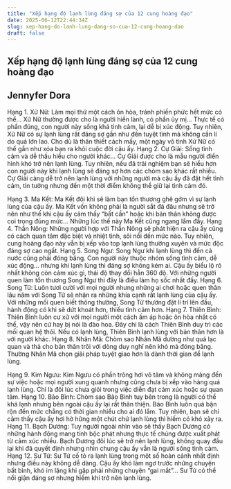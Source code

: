 ```yaml
---
title: "Xếp hạng độ lạnh lùng đáng sợ của 12 cung hoàng đạo"
date: 2025-06-12T22:44:34Z
slug: xep-hang-do-lanh-lung-dang-so-cua-12-cung-hoang-dao
draft: false
---
```


## Xếp hạng độ lạnh lùng đáng sợ của 12 cung hoàng đạo

## Jennyfer Dora

Hạng 1. Xử Nữ:
Làm mọi thứ một cách ôn hòa, tránh phiền phức hết mức có thể… Xử Nữ thường được cho là người hiền lành, có phần ủy mị… Thực tế có phần đúng, con người này sống khá tình cảm, lại dễ bị xúc động. Tuy nhiên, Xử Nữ có sự lạnh lùng rất đáng sợ gần như đến tuyệt tình mà không cần lí do quá lớn lao. Cho dù là thân thiết cách mấy, một ngày vô tình Xử Nữ có thể gần như xóa bạn ra khỏi cuộc đời cậu ấy.
Hạng 2. Cự Giải:
Sống tình cảm và dễ thấu hiểu cho người khác… Cự Giải được cho là mẫu người điển hình khó trở nên lạnh lùng. Tuy nhiên, nếu đã trải nghiệm bạn sẽ hiểu hơn con người này khi lạnh lùng sẽ đáng sợ hơn các chòm sao khác rất nhiều. Cự Giải càng dễ trở nên lạnh lùng với những người mà cậu ấy đã đặt hết tình cảm, tin tưởng nhưng đến một thời điểm không thể giữ lại tình cảm đó.

Hạng 3. Ma Kết:
Ma Kết đôi khi sẽ làm bạn tổn thương ghê gớm vì sự lạnh lùng của cậu ấy. Ma Kết vốn không phải là người sắt đá đâu nhưng sẽ trở nên như thế khi cậu ấy cảm thấy “bất cần” hoặc khi bản thân không được coi trọng đúng mức… Những lúc thế này Ma Kết cũng ngang lắm đấy.
Hạng 4. Thần Nông:
Những người hợp với Thần Nông sẽ phát hiện ra cậu ấy cũng có cách quan tâm đặc biệt và nhiệt tình, sôi nổi đến mức nào. Tuy nhiên, cung hoàng đạo này vẫn bị xếp vào top lạnh lùng thường xuyên và mức độc đáng sợ cao ngất.
Hạng 5. Song Ngư:
Song Ngư khi lạnh lùng thì đến cả nước cũng phải đóng băng. Con người này thuộc nhóm sống tình cảm, dễ xúc động… nhưng khi lạnh lùng thì đáng sợ không kém ai. Cậu ấy biểu lộ rõ nhất không còn cảm xúc gì, thái độ thay đổi hẳn 360 độ. Với những người quen làm tổn thương Song Ngư thì đây là điều làm họ sốc nhất đấy.
Hạng 6. Song Tử:
Luôn tươi cười với mọi người nhưng những ai chơi hoặc quen thân lâu năm với Song Tử sẽ nhận ra những khía cạnh rất lạnh lùng của cậu ấy. Với những mối quen biết thông thường, Song Tử thường đặt lí trí lên đầu, hành động có khi sẽ dứt khoát hơn, thiếu tình cảm hơn.
Hạng 7. Thiên Bình:
Thiên Bình luôn cư xử với mọi người một cách ấm áp hoặc ôn hòa nhất có thể, vậy nên cứ hay bị nói là đào hoa. Đây chỉ là cách Thiên Bình duy trì các mối quan hệ thôi. Nếu có lạnh lùng, Thiên Bình lạnh lùng với bản thân hơn là với người khác.
Hạng 8. Nhân Mã:
Chòm sao Nhân Mã dường như quá lạc quan và thả cho bản thân trôi với dòng duy nghĩ nên khó mà đóng băng. Thường Nhân Mã chọn giải pháp tuyệt giao hơn là dành thời gian để lạnh lùng.

Hạng 9. Kim Ngưu:
Kim Ngưu có phần trông hơi vô tâm và không màng đến sự việc hoặc mọi người xung quanh nhưng cũng chưa bị xếp vào hàng quá lạnh lùng. Chỉ là đôi lúc chưa giỏi trong việc diễn đạt cảm xúc hoặc sự quan tâm.
Hạng 10. Bảo Bình:
Chòm sao Bảo Bình tuy bên trong là người có thể khá lạnh nhưng bên ngoài cậu ấy lại rất thân thiện. Bảo Bình luôn quá bận rộn đến mức chẳng có thời gian nhiều cho ai đó lắm. Tuy nhiên, bạn sẽ chỉ cảm thấy cậu ấy hơi hờ hững một chút chứ lạnh lùng thì hiếm có khó xảy ra.
Hạng 11. Bạch Dương:
Tuy người ngoài nhìn vào sẽ thấy Bạch Dương có những hành động mang tính bộc phát nhưng thực tế chúng được xuất phát từ cảm xúc nhiều. Bạch Dương đôi lúc sẽ trở nên lạnh lùng, không quay đầu lại khi đã quyết định nhưng nhìn chung cậu ấy vẫn là người sống tình cảm.
Hạng 12. Sư Tử:
Sư Tử cố tỏ ra lạnh lùng trong một số hoàn cảnh nhất định nhưng điều này không dễ dàng. Cậu ấy khó làm ngơ trước những chuyện bất bình, khó im lặng khi gặp phải những chuyện “gai mắt”… Sư Tử có thể nổi giận đáng sợ nhưng hiếm khi trở nên lạnh lùng.